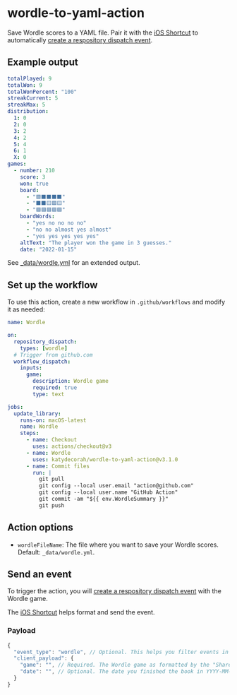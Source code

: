 # wordle-to-yaml-action

Save Wordle scores to a YAML file. Pair it with the [iOS Shortcut](shortcut/README.md) to automatically [create a respository dispatch event](https://docs.github.com/en/rest/repos/repos#create-a-repository-dispatch-event).

## Example output

```yaml
totalPlayed: 9
totalWon: 9
totalWonPercent: "100"
streakCurrent: 5
streakMax: 5
distribution:
  1: 0
  2: 0
  3: 2
  4: 2
  5: 4
  6: 1
  X: 0
games:
  - number: 210
    score: 3
    won: true
    board:
      - "🟩⬛⬛⬛⬛"
      - "⬛⬛🟨🟩🟨"
      - "🟩🟩🟩🟩🟩"
    boardWords:
      - "yes no no no no"
      - "no no almost yes almost"
      - "yes yes yes yes yes"
    altText: "The player won the game in 3 guesses."
    date: "2022-01-15"
```

See [\_data/wordle.yml](https://github.com/katydecorah/wordle-to-yaml-action/blob/main/_data/wordle.yml) for an extended output.

<!-- START GENERATED DOCUMENTATION -->

## Set up the workflow

To use this action, create a new workflow in `.github/workflows` and modify it as needed:

```yml
name: Wordle

on:
  repository_dispatch:
    types: [wordle]
  # Trigger from github.com
  workflow_dispatch:
    inputs:
      game:
        description: Wordle game
        required: true
        type: text

jobs:
  update_library:
    runs-on: macOS-latest
    name: Wordle
    steps:
      - name: Checkout
        uses: actions/checkout@v3
      - name: Wordle
        uses: katydecorah/wordle-to-yaml-action@v3.1.0
      - name: Commit files
        run: |
          git pull
          git config --local user.email "action@github.com"
          git config --local user.name "GitHub Action"
          git commit -am "${{ env.WordleSummary }}"
          git push
```

## Action options

- `wordleFileName`: The file where you want to save your Wordle scores. Default: `_data/wordle.yml`.

<!-- END GENERATED DOCUMENTATION -->

## Send an event

To trigger the action, you will [create a respository dispatch event](https://docs.github.com/en/rest/repos/repos#create-a-repository-dispatch-event) with the Wordle game.

The [iOS Shortcut](shortcut/README.md) helps format and send the event.

### Payload

```js
{
  "event_type": "wordle", // Optional. This helps you filter events in the workflow, in case you have more than one.
  "client_payload": {
    "game": "", // Required. The Wordle game as formatted by the "Share" option seen after completing a game.
    "date": "", // Optional. The date you finished the book in YYYY-MM-DD format. The default date is today.
  }
}
```
